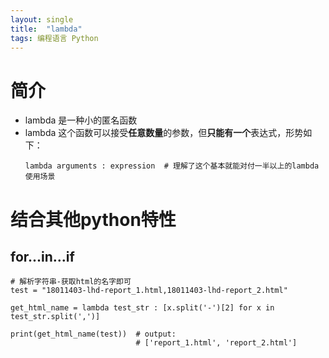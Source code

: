 ```yaml
---
layout: single
title:  "lambda"
tags: 编程语言 Python
---
```




# 简介

+ lambda 是一种小的匿名函数
+ lambda 这个函数可以接受**任意数量**的参数，但**只能有一个**表达式，形势如下：
    ```
    lambda arguments : expression  # 理解了这个基本就能对付一半以上的lambda使用场景
    ```

# 结合其他python特性

## for...in...if
```
# 解析字符串-获取html的名字即可
test = "18011403-lhd-report_1.html,18011403-lhd-report_2.html"

get_html_name = lambda test_str : [x.split('-')[2] for x in test_str.split(',')]

print(get_html_name(test))  # output:
                            # ['report_1.html', 'report_2.html']
```
